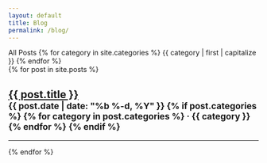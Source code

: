 ```yaml
---
layout: default
title: Blog
permalink: /blog/
---
```

<script>
  toggleBlogBtnColors = function(id) {
    $.each($('.btn-filter'), function( index, value) {
      classie.remove(value, 'btn-primary');
    });

    lookup = id + "_btn";
    classie.add($("#" + lookup)[0], 'btn-primary');
  };

  toggleSections = function(id) {
    var posts = $('.blog_post');
    var numPosts = posts.length;
    for (var i = 0; i < numPosts; i++) {
      var post = posts[i];
      if ($(post).hasClass(id) == true) {
        $(post).show();
      } else {
        $(post).hide();
      }
    }
  };

  clickBlogBtn = function(id) {
    toggleBlogBtnColors(id);
    toggleSections(id);
  };

  $(function() {
    toggleBlogBtnColors("blog_post");
    toggleSections("blog_post");
  });
</script>

<div class="row">
  <div class="col-md-8 col-md-offset-2">
  <a class="btn btn-default btn-filter" onclick="clickBlogBtn('blog_post');" id="blog_post_btn">All Posts</a>
     {% for category in site.categories %}
       <a class="btn btn-default btn-filter" onclick="clickBlogBtn('cat_{{ category | first | remove:' '}}');" id="cat_{{ category | first | remove:' '}}_btn"> {{ category | first | capitalize }} </a>
     {% endfor %}
   </div>
 </div>
 <div class="row">
  <div class="col-md-8 col-md-offset-2">
    {% for post in site.posts %}
      <div class="row blog_post {% for category in post.categories%}cat_{{ category }}{% endfor %}">
        <div class="col-sm-12">
            <h2>
              <a class="post-link" href="{{ post.url | prepend: site.baseurl }}">{{ post.title }}</a>
              <br/>
              <small>
                {{ post.date | date: "%b %-d, %Y" }}
                {% if post.categories %}
                  {% for category in post.categories %}
                    &middot; {{ category }}
                  {% endfor %}
                {% endif %}
              </small>
            </h2>
            <hr>
        </div>
      </div>
    {% endfor %}
  </div>
</div>
